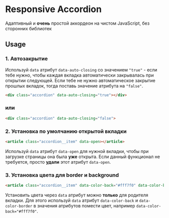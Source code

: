 # Responsive Accordion

Адаптивный и **очень** простой аккордеон на чистом JavaScript, без сторонних библиотек

## Usage

### 1. Автозакрытие

Используй ```data``` атрибут ```data-auto-closing``` со значением ```"true"``` - если тебе нужно, чтобы каждая вкладка автоматически закрывалась при открытии следующей. Если тебе не нужно автоматическое закрытие прошлых вкладок, тогда поставь значение атрибута на ```"false"```.

```html
<div class="accordion" data-auto-closing="true"></div>
```

### или

```html
<div class="accordion" data-auto-closing="false">
```

### 2. Установка по умолчанию открытой вкладки

```html
<article class="accordion__item" data-open></article>
```

Используй ```data``` атрибут ```data-open``` для нужной вкладки, чтобы при загрузке страницы она была **уже** открыта. Если данный функционал не требуется, просто **удали** этот атрибут ```data-open```.

### 3. Установка цвета для border и background

```html
<article class="accordion__item" data-color-back="#fff7f0" data-color-border="#ffd6b3"></article>
```

Установить цвета через ```data``` атрибут можно **только** для родителя вкладки. Для этого используй ```data``` атрибут ```data-color-back``` и ```data-color-border``` в значения атрибутов помести цвет, например ```data-color-back="#fff7f0"```.
